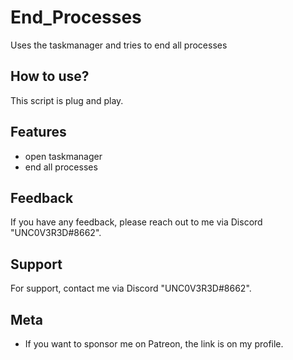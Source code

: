 # End_Processes
Uses the taskmanager and tries to end all processes

## How to use?

This script is plug and play.


## Features

- open taskmanager
- end all processes


## Feedback

If you have any feedback, please reach out to me via Discord "UNC0V3R3D#8662".






## Support

For support, contact me via  Discord "UNC0V3R3D#8662".


## Meta


- If you want to sponsor me on Patreon, the link is on my profile.